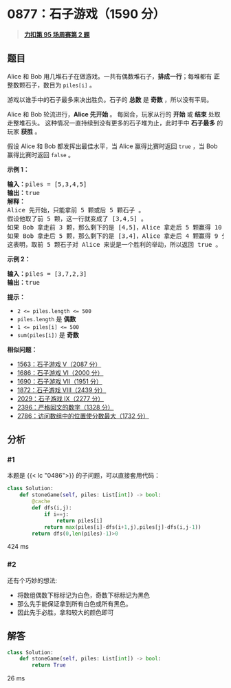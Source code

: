# 0877：石子游戏（1590 分）


> <u>**[力扣第 95 场周赛第 2 题](https://leetcode.cn/problems/stone-game/)**</u>

## 题目

<p>Alice 和 Bob 用几堆石子在做游戏。一共有偶数堆石子，<strong>排成一行</strong>；每堆都有 <strong>正</strong> 整数颗石子，数目为 <code>piles[i]</code> 。</p>

<p>游戏以谁手中的石子最多来决出胜负。石子的 <strong>总数</strong> 是 <strong>奇数</strong> ，所以没有平局。</p>

<p>Alice 和 Bob 轮流进行，<strong>Alice 先开始</strong> 。 每回合，玩家从行的 <strong>开始</strong> 或 <strong>结束</strong> 处取走整堆石头。 这种情况一直持续到没有更多的石子堆为止，此时手中 <strong>石子最多</strong> 的玩家 <strong>获胜</strong> 。</p>

<p>假设 Alice 和 Bob 都发挥出最佳水平，当 Alice 赢得比赛时返回 <code>true</code> ，当 Bob 赢得比赛时返回 <code>false</code> 。</p>



<p><strong>示例 1：</strong></p>

<pre>
<strong>输入：</strong>piles = [5,3,4,5]
<strong>输出：</strong>true
<strong>解释：</strong>
Alice 先开始，只能拿前 5 颗或后 5 颗石子 。
假设他取了前 5 颗，这一行就变成了 [3,4,5] 。
如果 Bob 拿走前 3 颗，那么剩下的是 [4,5]，Alice 拿走后 5 颗赢得 10 分。
如果 Bob 拿走后 5 颗，那么剩下的是 [3,4]，Alice 拿走后 4 颗赢得 9 分。
这表明，取前 5 颗石子对 Alice 来说是一个胜利的举动，所以返回 true 。
</pre>

<p><strong>示例 2：</strong></p>

<pre>
<strong>输入：</strong>piles = [3,7,2,3]
<strong>输出：</strong>true
</pre>



<p><strong>提示：</strong></p>

<ul>
<li><code>2 &lt;= piles.length &lt;= 500</code></li>
<li><code>piles.length</code> 是 <strong>偶数</strong></li>
<li><code>1 &lt;= piles[i] &lt;= 500</code></li>
<li><code>sum(piles[i])</code> 是 <strong>奇数</strong></li>
</ul>


**相似问题：**
- [1563：石子游戏 V（2087 分）](/leetcode/1563)
- [1686：石子游戏 VI（2000 分）](/leetcode/1686)
- [1690：石子游戏 VII（1951 分）](/leetcode/1690)
- [1872：石子游戏 VIII（2439 分）](/leetcode/1872)
- [2029：石子游戏 IX（2277 分）](/leetcode/2029)
- [2396：严格回文的数字（1328 分）](/leetcode/2396)
- [2786：访问数组中的位置使分数最大（1732 分）](/leetcode/2786)


## 分析

### #1

本题是 {{< lc "0486">}}  的子问题，可以直接套用代码：
	
```python
class Solution:
    def stoneGame(self, piles: List[int]) -> bool:
        @cache
        def dfs(i,j):
            if i==j:
                return piles[i]
            return max(piles[i]-dfs(i+1,j),piles[j]-dfs(i,j-1))
        return dfs(0,len(piles)-1)>0
```

424 ms

### #2

还有个巧妙的想法:
- 将数组偶数下标标记为白色，奇数下标标记为黑色
- 那么先手能保证拿到所有白色或所有黑色。
- 因此先手必胜，拿和较大的颜色即可

## 解答

```python
class Solution:
    def stoneGame(self, piles: List[int]) -> bool:
        return True
```

26 ms


